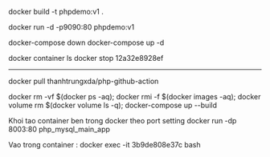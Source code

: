 docker build -t phpdemo:v1 .



docker run -d -p9090:80 phpdemo:v1

docker-compose down
docker-compose up -d


docker container ls
docker stop 12a32e8928ef


-----------------
docker pull thanhtrungxda/php-github-action



docker rm -vf $(docker ps -aq);
docker rmi -f $(docker images -aq);
docker volume rm $(docker volume ls -q);
docker-compose up --build


Khoi tao container ben trong docker theo port setting
    docker run -dp 8003:80 php_mysql_main_app


Vao trong container :
    docker exec -it 3b9de808e37c bash 